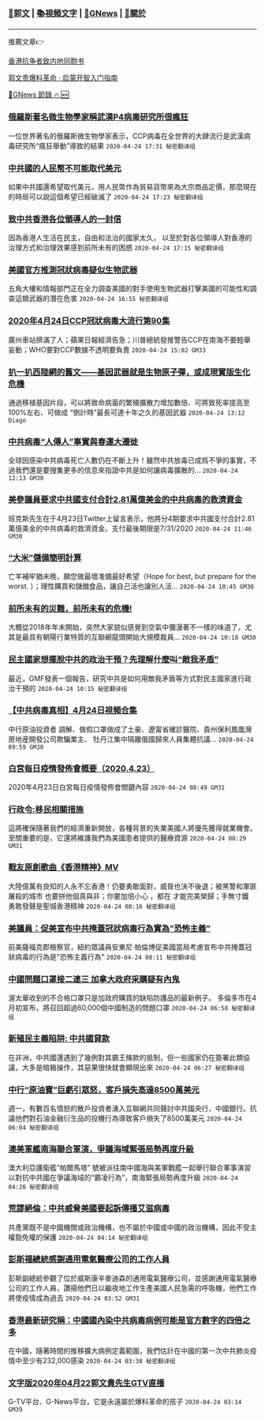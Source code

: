 ###  [:eagle:郭文](https://github.com/ourhimalayas/txt) | [:books:視頻文字](https://github.com/ourhimalayas/txt/blob/master/content/README.md) | [:newspaper:GNews](https://github.com/ourhimalayas/txt/blob/master/content/gnews/README.md) | [:pray:關於](https://github.com/ourhimalayas/home/tree/master/about)
---

推薦文章:point_right:

[香港抗争者致内地同胞书](https://github.com/ourhimalayas/news/blob/master/2019/08/a_letter_from_the_hong_kong_people.md)

[郭文贵爆料革命 · 启蒙开智入门指南](https://github.com/ourhimalayas/txt/issues/1)

[:newspaper:GNews 節錄 :fire: :new:](https://github.com/ourhimalayas/txt/blob/master/content/gnews/README.md) 



### [俄羅斯著名微生物學家稱武漢P4病毒研究所很瘋狂](/content/gnews/1/README.md)

一位世界著名的俄羅斯微生物學家表示，CCP病毒在全世界的大肆流行是武漢病毒研究所“瘋狂舉動”導致的結果  `2020-04-24 17:31 秘密翻译组`

### [中共國的人民幣不可能取代美元](/content/gnews/2/README.md)

如果中共國還希望取代美元，用人民幣作為貿易貨幣來為大宗商品定價，那麼現在的時局可以說這個希望已經破滅了  `2020-04-24 17:23 秘密翻译组`

### [致中共香港各位領導人的一封信](/content/gnews/3/README.md)

因為香港人生活在民主，自由和法治的國家太久， 以至於對各位領導人對香港的治理方式和治理效果感到前所未有的困惑  `2020-04-24 17:15 秘密翻译组`

### [美國官方推測冠狀病毒疑似生物武器](/content/gnews/4/README.md)

五角大樓和情報部門正在全力調查美國的對手使用生物武器打擊美國的可能性和調查這類武器的潛在危害  `2020-04-24 16:55 秘密翻译组`

### [2020年4月24日CCP冠狀病毒大流行第90集](/content/gnews/5/README.md)

廣州車站擠滿了人；蘋果日報經濟告急；川普總統發推警告CCP在南海不要輕舉妄動；WHO要對CCP數據不透明要負責  `2020-04-24 15:02 GM33`

### [扒一扒西陸網的舊文——基因武器就是生物原子彈，或成現實版生化危機](/content/gnews/6/README.md)

通過移植基因片段，可以將致命病菌的繁殖擴散力增加數倍、可將致死率提高至100%左右、可做成 “倒計時”最長可達十年之久的基因武器  `2020-04-24 13:12 Diago`

### [中共病毒“人傳人”事實與春運大遷徙](/content/gnews/7/README.md)

全球因感染中共病毒死亡人數仍在不斷上升！雖然中共放毒已成爲不爭的事實，不過我們還是要搜集更多的信息來指證中共是如何讓病毒擴散的...  `2020-04-24 12:13 GM30`

### [美參議員要求中共國支付合計2.81萬億美金的中共病毒的救濟資金](/content/gnews/8/README.md)

班克斯先生在于4月23日Twitter上留言表示，他將分4期要求中共國支付合計2.81萬億美金的中共病毒的救濟資金。支付最後期限是7/31/2020  `2020-04-24 11:46 GM30`

### [“大米”儲備簡明計算](/content/gnews/9/README.md)

亡羊補牢猶未晚，願您做最壞准備最好希望（Hope for best, but prepare for the worst. ）；理性購買和儲備食品，讓自己活也讓別人活...  `2020-04-24 10:45 GM30`

### [前所未有的災難，前所未有的危機!](/content/gnews/10/README.md)

大概從2018年年末開始，突然大家貌似感覺到空氣中彌漫著不一樣的味道了，尤其是最具有朝陽行業特質的互聯網龍頭開始大規模裁員...  `2020-04-24 10:18 GM30`

### [民主國家想擺脫中共的政治干預？先理解什麼叫“敵我矛盾”](/content/gnews/11/README.md)

最近，GMF發表一個報告，研究中共是如何用敵我矛盾等方式對民主國家進行政治干預的  `2020-04-24 10:15 秘密翻译组`

### [【中共病毒真相】4月24日視頻合集](/content/gnews/12/README.md)

中行原油投資者 調解、做假口罩做成了土豪、遼甯省確診醫院、貴州保利鳳凰灣房地産開發公司欺騙業主、 牡丹江集中隔離俄國歸來人員集體抗議...  `2020-04-24 09:59 GM30`

### [白宮每日疫情發佈會概要（2020.4.23）](/content/gnews/13/README.md)

2020年4月23日白宮每日疫情發佈會關鍵內容  `2020-04-24 08:49 GM31`

### [行政令:移民相關措施](/content/gnews/14/README.md)

這將確保隨著我們的經濟重新開放，各種背景的失業美國人將優先獲得就業機會。至關重要的是，它還將維護我們為美國患者提供的醫療資源  `2020-04-24 08:29 GM31`

### [戰友原創歌曲《香港精神》MV](/content/gnews/15/README.md)

大陸億萬有良知的人永不忘香港！仍要勇敢面對，威脅也決不後退；被黑警和軍匪屠殺的城市 也要拼他個真與非；你要加倍小心 ，都在 才能完美榮歸；手無寸鐵 勇敢發聲是聖城香港精神
 `2020-04-24 08:16 秘密翻译组`

### [美議員：促美宣布中共掩蓋冠狀病毒行為實為&#8221;恐怖主義&#8221;](/content/gnews/16/README.md)

前美薩福克郡檢察官，紐約眾議員安東尼·帕倫博促美國當局考慮宣布中共掩蓋冠狀病毒的行為是"恐怖主義行為"  `2020-04-24 08:11 秘密翻译组`

### [中國問題口罩接二連三 加拿大政府采購疑有內鬼](/content/gnews/17/README.md)

渥太華收到的不合格口罩只是加政府購買的缺陷防護品的最新例子。 多倫多市在4月初宣布，將召回超過60,000個中國制造的問題口罩  `2020-04-24 06:58 秘密翻译组`

### [新殖民主義陷阱: 中共國貸款](/content/gnews/18/README.md)

在非洲，中共國還遇到了幾例對其霸王條款的抵制，但一些國家仍在簽署此類協議，大多是暗箱操作，其惡果很快就會顯現出來  `2020-04-24 06:27 秘密翻译组`

### [中行“原油寶”巨虧引眾怒，客戶損失高達8500萬美元](/content/gnews/19/README.md)

週一，有數百名憤怒的散戶投資者湧入互聯網共同聲討中共國央行，中國銀行。抗議他們對石油金融衍生品的投機行為導致客戶損失了8500萬美元  `2020-04-24 06:04 秘密翻译组`

### [澳美軍艦南海聯合軍演，爭議海域緊張局勢再度升級](/content/gnews/20/README.md)

澳大利亞護衛艦“帕爾馬塔” 號被派往南中國海與美軍戰艦一起舉行聯合軍事演習以對抗中共國在爭議海域的“霸凌行為”，南海緊張局勢再度升級  `2020-04-24 04:26 秘密翻译组`

### [荒謬絕倫：中共威脅美國要起訴傳播艾滋病毒](/content/gnews/21/README.md)

共產黨既不是中國機關或政治機構，也不屬於中國或中國的政治機構，因此不受主權豁免權的保護  `2020-04-24 04:14 秘密翻译组`

### [彭斯福總統感謝通用電氣醫療公司的工作人員](/content/gnews/22/README.md)

彭斯副總統參觀了位於威斯康辛麥迪森的通用電氣醫療公司，並感謝通用電氣醫療公司的工作人員，讚揚他們日以繼夜地工作生產美國人民急需的呼吸機，他們工作將使疫情成為過去  `2020-04-24 03:52 GM31`

### [香港最新研究稱：中國國內染中共病毒病例可能是官方數字的四倍之多](/content/gnews/23/README.md)

在中國，隨著時間的推移擴大病例定義範圍，我們估計在中國的第一次中共肺炎疫情中至少有232,000感染  `2020-04-24 03:38 秘密翻译组`

### [文字版2020年04月22郭文貴先生GTV直播](/content/gnews/24/README.md)

G-TV平台、G-News平台，它是永遠屬於爆料革命的孩子  `2020-04-24 03:14 GM39`

